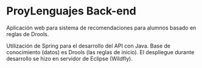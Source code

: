 # ProyLenguajes Back-end

Aplicación web para sistema de recomendaciones para alumnos basado en reglas de Drools.

Utilización de Spring para el desarrollo del API con Java.
Base de conocimiento (datos) es Drools (las reglas de inicio). 
El despliegue durante desarrollo se hizo en servidor de Eclipse (Wildfly).

